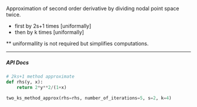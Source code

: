 Approximation of second order derivative by dividing nodal point space twice.
  - first by 2s+1 times [uniformally]
  - then by k times [uniformally]
 
** uniformallity is not required but simplifies computations.

---
##### API Docs

```python 
# 2ks+1 method approximate
def rhs(y, x):
    return 2*y**2/(1+x)

two_ks_method_approx(rhs=rhs, number_of_iterations=5, s=2, k=4)
```
